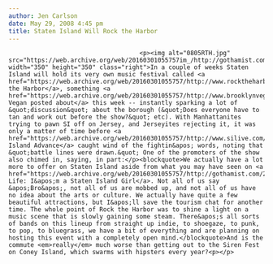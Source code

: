 ```yaml
---
author: Jen Carlson
date: May 29, 2008 4:45 pm
title: Staten Island Will Rock the Harbor
---
```


	
										<p><img alt="0805RTH.jpg" src="https://web.archive.org/web/20160301055757im_/http://gothamist.com/attachments/arts_jen/0805RTH.jpg" width="350" height="350" class="right">In a couple of weeks Staten Island will hold its very own music festival called <a href="https://web.archive.org/web/20160301055757/http://www.rocktheharbor.net/">Rock the Harbor</a>, something <a href="https://web.archive.org/web/20160301055757/http://www.brooklynvegan.com/archives/2008/05/rock_the_harbor.html">Brooklyn Vegan posted about</a> this week -- instantly sparking a lot of &quot;discussion&quot; about the borough (&quot;Does everyone have to tan and work out before the show?&quot; etc). With Manhattanites trying to pawn SI off on Jersey, and Jerseyites rejecting it, it was only a matter of time before <a href="https://web.archive.org/web/20160301055757/http://www.silive.com/entertainment/index.ssf/2008/05/rock_the_harbor_sparks_staten.html">Staten Island Advance</a> caught wind of the fightin&apos; words, noting that &quot;battle lines were drawn.&quot; One of the promoters of the show also chimed in, saying, in part:</p><blockquote>We actually have a lot more to offer on Staten Island aside from what you may have seen on <a href="https://web.archive.org/web/20160301055757/http://gothamist.com/2007/01/04/no_mtv_footage.php">True Life: I&apos;m a Staten Island Girl</a>. Not all of us say &apos;Bro&apos;, not all of us are mobbed up, and not all of us have no idea about the arts or culture. We actually have quite a few beautiful attractions, but I&apos;ll save the tourism chat for another time. The whole point of Rock the Harbor was to shine a light on a music scene that is slowly gaining some steam. There&apos;s all sorts of bands on this lineup from straight up indie, to shoegaze, to punk, to pop, to bluegrass, we have a bit of everything and are planning on hosting this event with a completely open mind.</blockquote>And is the commute <em>really</em> much worse than getting out to the Siren Fest on Coney Island, which swarms with hipsters every year?<p></p>					
										
									
				